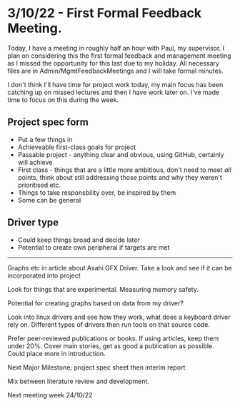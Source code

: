 # 3/10/22 - First Formal Feedback Meeting.

Today, I have a meeting in roughly half an hour with Paul, my supervisor. I plan on considering this the first formal feedback and management meeting as I missed the opportunity for this last due to my holiday. All necessary files are in Admin/MgmtFeedbackMeetings and I will take formal minutes. 

I don't think I'll have time for project work today, my main focus has been catching up on missed lectures and then I have work later on. I've made time to focus on this during the week.

## Project spec form
+ Put a few things in
+ Achieveable first-class goals for project
+ Passable project - anything clear and obvious, using GitHub, certainly will achieve
+ First class - things that are a little more ambitious, don't need to meet *all* points, think about still addressing those points and why they weren't prioritised etc.
+ Things to take responsbility over, be inspired by them
+ Some can be general


## Driver type
+ Could keep things broad and decide later
+ Potential to create own peripheral if targets are met



----

Graphs etc in article about Asahi GFX Driver. Take a look and see if it can be incorporated into project

Look for things that are experimental. Measuring memory safety.

Potential for creating graphs based on data from my driver? 

Look into linux drivers and see how they work, what does a keyboard driver rely on. Different types of drivers then run tools on that source code. 

Prefer peer-reviewed publications or books.
If using articles, keep them under 20%. Cover main stories, get as good a publication as possible. Could place more in introduction. 


Next Major Milestone; project spec sheet then interim report

Mix between literature review and development. 

Next meeting week 24/10/22